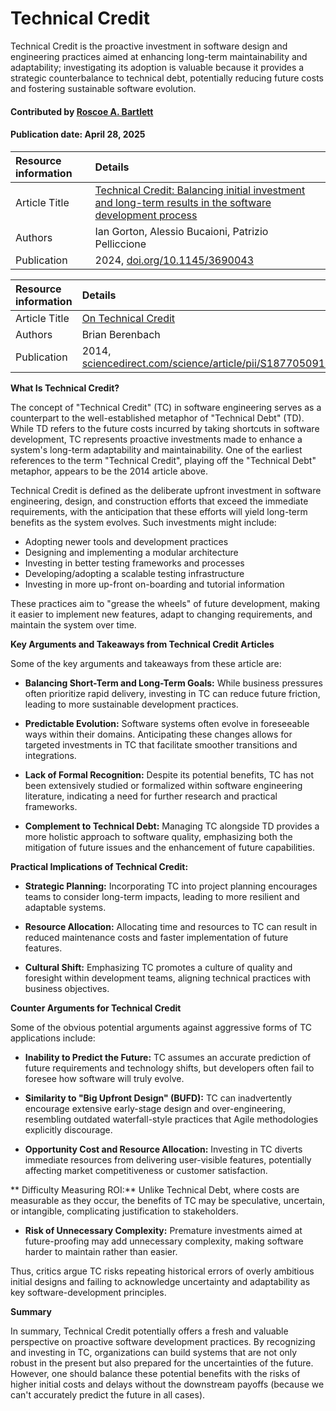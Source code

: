 # Technical Credit

<!--deck text start-->

Technical Credit is the proactive investment in software design and engineering practices aimed at enhancing long-term maintainability and adaptability; investigating its adoption is valuable because it provides a strategic counterbalance to technical debt, potentially reducing future costs and fostering sustainable software evolution.

<!--deck text end-->

#### Contributed by [Roscoe A. Bartlett](https://github.com/bartlettroscoe "Roscoe A. Bartlett")
#### Publication date: April 28, 2025

Resource information | Details
:--- | :---
Article Title | [Technical Credit: Balancing initial investment and long-term results in the software development process](https://dl.acm.org/doi/10.1145/3690043)
Authors | Ian Gorton, Alessio Bucaioni, Patrizio Pelliccione
Publication | 2024, [doi.org/10.1145/3690043](https://doi.org/10.1145/3690043)

Resource information | Details
:--- | :---
Article Title | [On Technical Credit](https://www.sciencedirect.com/science/article/pii/S1877050914001252)
Authors | Brian Berenbach
Publication | 2014, [sciencedirect.com/science/article/pii/S1877050914001252](https://www.sciencedirect.com/science/article/pii/S1877050914001252)

**What Is Technical Credit?**

The concept of "Technical Credit" (TC) in software engineering serves as a counterpart to the well-established metaphor of "Technical Debt" (TD).
While TD refers to the future costs incurred by taking shortcuts in software development, TC represents proactive investments made to enhance a system's long-term adaptability and maintainability.​
One of the earliest references to the term "Technical Credit", playing off the "Technical Debt" metaphor, appears to be the 2014 article above.

Technical Credit is defined as the deliberate upfront investment in software engineering, design, and construction efforts that exceed the immediate requirements, with the anticipation that these efforts will yield long-term benefits as the system evolves.
Such investments might include:​

* Adopting newer tools and development practices
* Designing and implementing a modular architecture
* Investing in better testing frameworks​ and processes
* Developing/adopting a scalable testing infrastructure
* Investing in more up-front on-boarding and tutorial information

These practices aim to "grease the wheels" of future development, making it easier to implement new features, adapt to changing requirements, and maintain the system over time. ​

**Key Arguments and Takeaways from Technical Credit Articles**

Some of the key arguments and takeaways from these article are:

* **Balancing Short-Term and Long-Term Goals:** While business pressures often prioritize rapid delivery, investing in TC can reduce future friction, leading to more sustainable development practices.

* **Predictable Evolution:** Software systems often evolve in foreseeable ways within their domains.
Anticipating these changes allows for targeted investments in TC that facilitate smoother transitions and integrations. ​

* **Lack of Formal Recognition:** Despite its potential benefits, TC has not been extensively studied or formalized within software engineering literature, indicating a need for further research and practical frameworks.

* **Complement to Technical Debt:** Managing TC alongside TD provides a more holistic approach to software quality, emphasizing both the mitigation of future issues and the enhancement of future capabilities. ​

**Practical Implications of Technical Credit:**

* **Strategic Planning:** Incorporating TC into project planning encourages teams to consider long-term impacts, leading to more resilient and adaptable systems.​

* **Resource Allocation:** Allocating time and resources to TC can result in reduced maintenance costs and faster implementation of future features.​

* **Cultural Shift:** Emphasizing TC promotes a culture of quality and foresight within development teams, aligning technical practices with business objectives.​

**Counter Arguments for Technical Credit**

Some of the obvious potential arguments against aggressive forms of TC applications include:

* **Inability to Predict the Future:** TC assumes an accurate prediction of future requirements and technology shifts, but developers often fail to foresee how software will truly evolve.

* **Similarity to "Big Upfront Design" (BUFD):** TC can inadvertently encourage extensive early-stage design and over-engineering, resembling outdated waterfall-style practices that Agile methodologies explicitly discourage.

* **Opportunity Cost and Resource Allocation:** Investing in TC diverts immediate resources from delivering user-visible features, potentially affecting market competitiveness or customer satisfaction.

** Difficulty Measuring ROI:** Unlike Technical Debt, where costs are measurable as they occur, the benefits of TC may be speculative, uncertain, or intangible, complicating justification to stakeholders.

* **Risk of Unnecessary Complexity:** Premature investments aimed at future-proofing may add unnecessary complexity, making software harder to maintain rather than easier.

Thus, critics argue TC risks repeating historical errors of overly ambitious initial designs and failing to acknowledge uncertainty and adaptability as key software-development principles.


**Summary**

In summary, Technical Credit potentially offers a fresh and valuable perspective on proactive software development practices.
By recognizing and investing in TC, organizations can build systems that are not only robust in the present but also prepared for the uncertainties of the future.
However, one should balance these potential benefits with the risks of higher initial costs and delays without the downstream payoffs (because we can't accurately predict the future in all cases).

<!---
Publish: yes
Topics: ???
Pinned: no
RSS update: 2025-04-28
--->